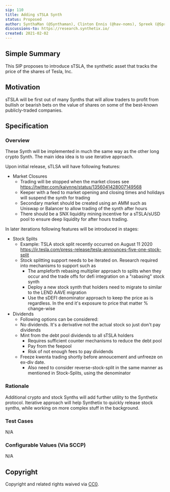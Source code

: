 ```yaml
---
sip: 110
title: Adding sTSLA Synth
status: Proposed
author: SynthaMan (@Synthaman), Clinton Ennis (@hav-noms), Spreek (@Spreek), Kaleb Keny (@kaleb-keny)
discussions-to: https://research.synthetix.io/
created: 2021-02-02
---
```


<!--You can leave these HTML comments in your merged SIP and delete the visible duplicate text guides, they will not appear and may be helpful to refer to if you edit it again. This is the suggested template for new SIPs. Note that an SIP number will be assigned by an editor. When opening a pull request to submit your SIP, please use an abbreviated title in the filename, `sip-draft_title_abbrev.md`. The title should be 44 characters or less.-->

## Simple Summary

<!--"If you can't explain it simply, you don't understand it well enough." Simply describe the outcome the proposed changes intends to achieve. This should be non-technical and accessible to a casual community member.-->

This SIP proposes to introduce sTSLA, the synthetic asset that tracks the price of the shares of Tesla, Inc.

## Motivation

<!--This is the problem statement. This is the *why* of the SIP. It should clearly explain *why* the current state of the protocol is inadequate.  It is critical that you explain *why* the change is needed, if the SIP proposes changing how something is calculated, you must address *why* the current calculation is innaccurate or wrong. This is not the place to describe how the SIP will address the issue!-->

sTSLA will be first out of many Synths that will allow traders to profit from bullish or bearish bets on the value of shares on some of the best-known publicly-traded companies.

## Specification

<!--The specification should describe the syntax and semantics of any new feature, there are five sections
1. Overview
2. Rationale
3. Technical Specification
4. Test Cases
5. Configurable Values
-->

### Overview

<!--This is a high level overview of *how* the SIP will solve the problem. The overview should clearly describe how the new feature will be implemented.-->

These Synth will be implemented in much the same way as the other long crypto Synth. The main idea idea is to use iterative approach.

Upon initial release, sTLSA will have following features:
- Market Closures
  - Trading will be stopped when the market closes see https://twitter.com/kaiynne/status/1356041428007149568
  - Keeper with a feed to market opening and closing times and holidays will suspend the synth for trading
  - Secondary market should be created using an AMM such as Uniswap or Balancer to allow trading of the synth after hours
  - There should be a SNX liquidity mining incentive for a sTSLA/sUSD pool to ensure deep liquidity for after hours trading. 

In later iterations following features will be introduced in stages:
- Stock Splits
  - Example: TSLA stock split recently occurred on August 11 2020 https://ir.tesla.com/press-release/tesla-announces-five-one-stock-split
  - Stock splitting support needs to be iterated on. Research required into mechanisms to support such as
    - The ampleforth rebasing multiplier approach to splits when they occur and the trade offs for defi integration on a "rabasing" stock synth
    - Deploy a new stock synth that holders need to migrate to similar to the LEND AAVE migration
    - Use the sDEFI denominator approach to keep the price as is regardless. In the end it's exposure to price that matter % change-wise
- Dividends 
  - Following options can be considered:
  - No dividends. It's a derivative not the actual stock so just don't pay dividends
  - Mint from the debt pool dividends to all sTSLA holders
    - Requires sufficient counter mechanisms to reduce the debt pool
    - Pay from the feepool
    - Risk of not enough fees to pay dividends
  - Freeze kwenta trading shortly before annoucement and unfreeze on ex-div date. 
    - Also need to consider reverse-stock-split in the same manner as mentioned in Stock-Splits, using the denominator            
         
### Rationale

<!--This is where you explain the reasoning behind how you propose to solve the problem. Why did you propose to implement the change in this way, what were the considerations and trade-offs. The rationale fleshes out what motivated the design and why particular design decisions were made. It should describe alternate designs that were considered and related work. The rationale may also provide evidence of consensus within the community, and should discuss important objections or concerns raised during discussion.-->

Additional crypto and stock Synths will add further utility to the Synthetix protocol. Iterative approach will help Synthetix to quickly release stock synths, while working on more complex stuff in the background. 

### Test Cases

N/A

### Configurable Values (Via SCCP)

<!--Please list all values configurable via SCCP under this implementation.-->

N/A

## Copyright

Copyright and related rights waived via [CC0](https://creativecommons.org/publicdomain/zero/1.0/).

